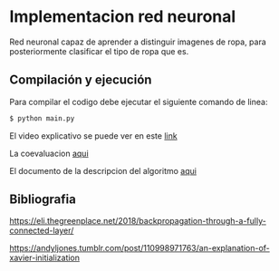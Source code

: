 # Implementacion red neuronal 

Red neuronal capaz de aprender a distinguir imagenes de ropa, para posteriormente clasificar el tipo de ropa que es. 

## Compilación y ejecución

Para compilar el codigo debe ejecutar el siguiente comando de linea:
```bash
$ python main.py 
```

El video explicativo se puede ver en este [link]()

La coevaluacion [aqui](Coevaluacion.md)

El documento de la descripcion del algoritmo [aqui]()

## Bibliografia

https://eli.thegreenplace.net/2018/backpropagation-through-a-fully-connected-layer/

https://andyljones.tumblr.com/post/110998971763/an-explanation-of-xavier-initialization
